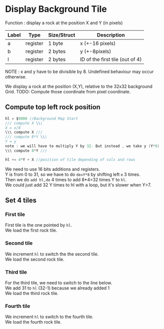 # Display Background Tile

Function : display a rock at the position X and Y (in pixels)

| Label |   Type   | Size/Struct | Description                    |
| ----- | -------- | ----------- | ------------------------------ |
| a     | register | 1 byte      | x (+-16 pixels)                |
| b     | register | 2 bytes     | y (+-8pixels)                  |
| l     | register | 2 bytes     | ID of the first tile (out of 4)|

NOTE : x and y have to be divisible by 8. Undefined behaviour may occur otherwise.

We display a rock at the position (X,Y), relative to the 32x32 background Grid.
TODO: Compute those coordinate from pixel coordinate.

## Compute top left rock position

~~~C
hl = $9800 //Background Map Start
/// compute X \\\
X = x/8
\\\ compute X ///
/// compute 8*Y \\\
Y = y
note : we will have to multiply Y by 32. But instead , we take y (Y*8) and add it 4 times.
\\\ compute 8*Y ///

hl += 4*Y + X //position of tile depending of cols and rows
~~~


We need to use 16 bits additions and registers.  
Y is from 0 to 31, so we have to do `de=Y*8` by shifting left `e` 3 times.   
Then we do `add hl,de` 4 times to add 8*4=32 times Y to `hl`.  
We could just add 32 Y times to hl with a loop, but it's slower when Y>7.

## Set 4 tiles

### First tile

First tile is the one pointed by `hl`.  
We load the first rock tile.

### Second tile

We increment `hl` to switch the the second tile.  
We load the second rock tile.

### Third tile
For the third tile, we need to switch to the line below.  
We add 31 to `hl` (32-1) because we already added 1  
We load the third rock tile.

### Fourth tile
We increment `hl` to switch to the fourth tile.  
We load the fourth rock tile.  

